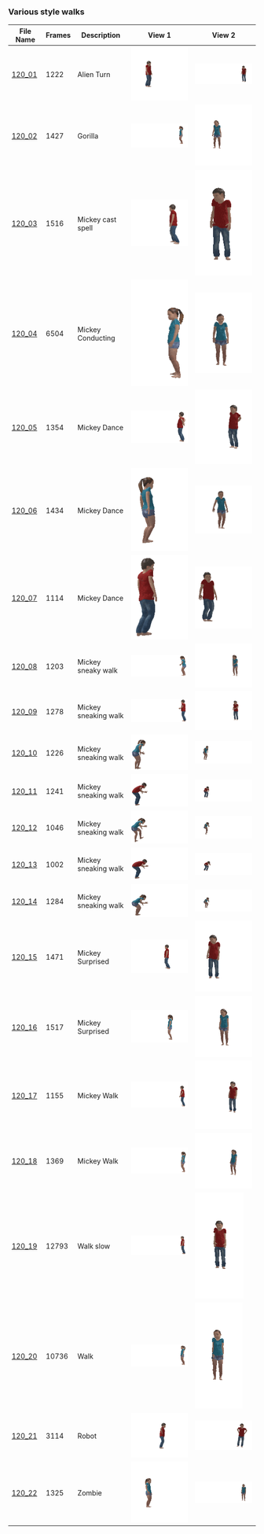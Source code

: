### Various style walks
|File Name|Frames|Description|View 1|View 2|
|-|-|-|-|-|
|[120_01](https://github.com/Shriinivas/cmubvh/raw/main/Sequence-113-128/120/Data/120_01.zip)|1222|Alien Turn|<img src="https://github.com/Shriinivas/cmubvhgifs/blob/main/Sequence-113-128/120/120_01_0.gif"/>|<img src="https://github.com/Shriinivas/cmubvhgifs/blob/main/Sequence-113-128/120/120_01_1.gif"/>|
|[120_02](https://github.com/Shriinivas/cmubvh/raw/main/Sequence-113-128/120/Data/120_02.zip)|1427|Gorilla|<img src="https://github.com/Shriinivas/cmubvhgifs/blob/main/Sequence-113-128/120/120_02_0.gif"/>|<img src="https://github.com/Shriinivas/cmubvhgifs/blob/main/Sequence-113-128/120/120_02_1.gif"/>|
|[120_03](https://github.com/Shriinivas/cmubvh/raw/main/Sequence-113-128/120/Data/120_03.zip)|1516|Mickey cast spell|<img src="https://github.com/Shriinivas/cmubvhgifs/blob/main/Sequence-113-128/120/120_03_0.gif"/>|<img src="https://github.com/Shriinivas/cmubvhgifs/blob/main/Sequence-113-128/120/120_03_1.gif"/>|
|[120_04](https://github.com/Shriinivas/cmubvh/raw/main/Sequence-113-128/120/Data/120_04.zip)|6504|Mickey Conducting|<img src="https://github.com/Shriinivas/cmubvhgifs/blob/main/Sequence-113-128/120/120_04_0.gif"/>|<img src="https://github.com/Shriinivas/cmubvhgifs/blob/main/Sequence-113-128/120/120_04_1.gif"/>|
|[120_05](https://github.com/Shriinivas/cmubvh/raw/main/Sequence-113-128/120/Data/120_05.zip)|1354|Mickey Dance|<img src="https://github.com/Shriinivas/cmubvhgifs/blob/main/Sequence-113-128/120/120_05_0.gif"/>|<img src="https://github.com/Shriinivas/cmubvhgifs/blob/main/Sequence-113-128/120/120_05_1.gif"/>|
|[120_06](https://github.com/Shriinivas/cmubvh/raw/main/Sequence-113-128/120/Data/120_06.zip)|1434|Mickey Dance|<img src="https://github.com/Shriinivas/cmubvhgifs/blob/main/Sequence-113-128/120/120_06_0.gif"/>|<img src="https://github.com/Shriinivas/cmubvhgifs/blob/main/Sequence-113-128/120/120_06_1.gif"/>|
|[120_07](https://github.com/Shriinivas/cmubvh/raw/main/Sequence-113-128/120/Data/120_07.zip)|1114|Mickey Dance|<img src="https://github.com/Shriinivas/cmubvhgifs/blob/main/Sequence-113-128/120/120_07_0.gif"/>|<img src="https://github.com/Shriinivas/cmubvhgifs/blob/main/Sequence-113-128/120/120_07_1.gif"/>|
|[120_08](https://github.com/Shriinivas/cmubvh/raw/main/Sequence-113-128/120/Data/120_08.zip)|1203|Mickey sneaky walk|<img src="https://github.com/Shriinivas/cmubvhgifs/blob/main/Sequence-113-128/120/120_08_0.gif"/>|<img src="https://github.com/Shriinivas/cmubvhgifs/blob/main/Sequence-113-128/120/120_08_1.gif"/>|
|[120_09](https://github.com/Shriinivas/cmubvh/raw/main/Sequence-113-128/120/Data/120_09.zip)|1278|Mickey sneaking walk|<img src="https://github.com/Shriinivas/cmubvhgifs/blob/main/Sequence-113-128/120/120_09_0.gif"/>|<img src="https://github.com/Shriinivas/cmubvhgifs/blob/main/Sequence-113-128/120/120_09_1.gif"/>|
|[120_10](https://github.com/Shriinivas/cmubvh/raw/main/Sequence-113-128/120/Data/120_10.zip)|1226|Mickey sneaking walk|<img src="https://github.com/Shriinivas/cmubvhgifs/blob/main/Sequence-113-128/120/120_10_0.gif"/>|<img src="https://github.com/Shriinivas/cmubvhgifs/blob/main/Sequence-113-128/120/120_10_1.gif"/>|
|[120_11](https://github.com/Shriinivas/cmubvh/raw/main/Sequence-113-128/120/Data/120_11.zip)|1241|Mickey sneaking walk|<img src="https://github.com/Shriinivas/cmubvhgifs/blob/main/Sequence-113-128/120/120_11_0.gif"/>|<img src="https://github.com/Shriinivas/cmubvhgifs/blob/main/Sequence-113-128/120/120_11_1.gif"/>|
|[120_12](https://github.com/Shriinivas/cmubvh/raw/main/Sequence-113-128/120/Data/120_12.zip)|1046|Mickey sneaking walk|<img src="https://github.com/Shriinivas/cmubvhgifs/blob/main/Sequence-113-128/120/120_12_0.gif"/>|<img src="https://github.com/Shriinivas/cmubvhgifs/blob/main/Sequence-113-128/120/120_12_1.gif"/>|
|[120_13](https://github.com/Shriinivas/cmubvh/raw/main/Sequence-113-128/120/Data/120_13.zip)|1002|Mickey sneaking walk|<img src="https://github.com/Shriinivas/cmubvhgifs/blob/main/Sequence-113-128/120/120_13_0.gif"/>|<img src="https://github.com/Shriinivas/cmubvhgifs/blob/main/Sequence-113-128/120/120_13_1.gif"/>|
|[120_14](https://github.com/Shriinivas/cmubvh/raw/main/Sequence-113-128/120/Data/120_14.zip)|1284|Mickey sneaking walk|<img src="https://github.com/Shriinivas/cmubvhgifs/blob/main/Sequence-113-128/120/120_14_0.gif"/>|<img src="https://github.com/Shriinivas/cmubvhgifs/blob/main/Sequence-113-128/120/120_14_1.gif"/>|
|[120_15](https://github.com/Shriinivas/cmubvh/raw/main/Sequence-113-128/120/Data/120_15.zip)|1471|Mickey Surprised|<img src="https://github.com/Shriinivas/cmubvhgifs/blob/main/Sequence-113-128/120/120_15_0.gif"/>|<img src="https://github.com/Shriinivas/cmubvhgifs/blob/main/Sequence-113-128/120/120_15_1.gif"/>|
|[120_16](https://github.com/Shriinivas/cmubvh/raw/main/Sequence-113-128/120/Data/120_16.zip)|1517|Mickey Surprised|<img src="https://github.com/Shriinivas/cmubvhgifs/blob/main/Sequence-113-128/120/120_16_0.gif"/>|<img src="https://github.com/Shriinivas/cmubvhgifs/blob/main/Sequence-113-128/120/120_16_1.gif"/>|
|[120_17](https://github.com/Shriinivas/cmubvh/raw/main/Sequence-113-128/120/Data/120_17.zip)|1155|Mickey Walk|<img src="https://github.com/Shriinivas/cmubvhgifs/blob/main/Sequence-113-128/120/120_17_0.gif"/>|<img src="https://github.com/Shriinivas/cmubvhgifs/blob/main/Sequence-113-128/120/120_17_1.gif"/>|
|[120_18](https://github.com/Shriinivas/cmubvh/raw/main/Sequence-113-128/120/Data/120_18.zip)|1369|Mickey Walk|<img src="https://github.com/Shriinivas/cmubvhgifs/blob/main/Sequence-113-128/120/120_18_0.gif"/>|<img src="https://github.com/Shriinivas/cmubvhgifs/blob/main/Sequence-113-128/120/120_18_1.gif"/>|
|[120_19](https://github.com/Shriinivas/cmubvh/raw/main/Sequence-113-128/120/Data/120_19.zip)|12793|Walk slow|<img src="https://github.com/Shriinivas/cmubvhgifs/blob/main/Sequence-113-128/120/120_19_0.gif"/>|<img src="https://github.com/Shriinivas/cmubvhgifs/blob/main/Sequence-113-128/120/120_19_1.gif"/>|
|[120_20](https://github.com/Shriinivas/cmubvh/raw/main/Sequence-113-128/120/Data/120_20.zip)|10736|Walk|<img src="https://github.com/Shriinivas/cmubvhgifs/blob/main/Sequence-113-128/120/120_20_0.gif"/>|<img src="https://github.com/Shriinivas/cmubvhgifs/blob/main/Sequence-113-128/120/120_20_1.gif"/>|
|[120_21](https://github.com/Shriinivas/cmubvh/raw/main/Sequence-113-128/120/Data/120_21.zip)|3114|Robot|<img src="https://github.com/Shriinivas/cmubvhgifs/blob/main/Sequence-113-128/120/120_21_0.gif"/>|<img src="https://github.com/Shriinivas/cmubvhgifs/blob/main/Sequence-113-128/120/120_21_1.gif"/>|
|[120_22](https://github.com/Shriinivas/cmubvh/raw/main/Sequence-113-128/120/Data/120_22.zip)|1325|Zombie|<img src="https://github.com/Shriinivas/cmubvhgifs/blob/main/Sequence-113-128/120/120_22_0.gif"/>|<img src="https://github.com/Shriinivas/cmubvhgifs/blob/main/Sequence-113-128/120/120_22_1.gif"/>|

